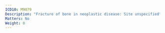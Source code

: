 ```yaml
---
ICD10: M9079
Description: "Fracture of bone in neoplastic disease: Site unspecified"
Matters: No
Weight: 0
---
```


